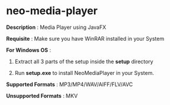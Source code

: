 # neo-media-player

**Description** : Media Player using JavaFX

**Requisite** : Make sure you have WinRAR installed in your System

**For Windows OS** :

1. Extract all 3 parts of the setup inside the **setup** directory

2. Run **setup.exe** to install NeoMediaPlayer in your System.

**Supported Formats** : MP3/MP4/WAV/AIFF/FLV/AVC

**Unsupported Formats** : MKV



